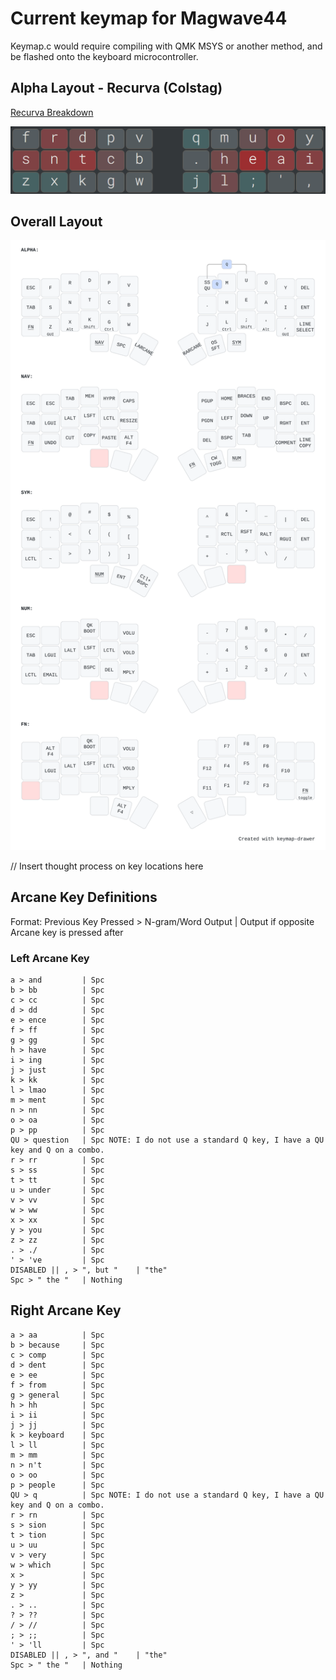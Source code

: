 # Current keymap for Magwave44
Keymap.c would require compiling with QMK MSYS or another method, and be flashed onto the keyboard microcontroller.

## Alpha Layout - Recurva (Colstag)
[Recurva Breakdown](https://github.com/GalileoBlues/Recurva?tab=readme-ov-file#variations)

![picture of the recurva letter layout](https://github.com/aodh66/qmk-magwave44/blob/main/images/Recurva.png)

## Overall Layout

![picture of my magwave keymap layers](https://github.com/aodh66/qmk-magwave44/blob/main/images/my_keymap.svg)

// Insert thought process on key locations here

## Arcane Key Definitions
Format: Previous Key Pressed > N-gram/Word Output  | Output if opposite Arcane key is pressed after

### Left Arcane Key
```
a > and         | Spc
b > bb          | Spc
c > cc          | Spc
d > dd          | Spc
e > ence        | Spc
f > ff          | Spc
g > gg          | Spc
h > have        | Spc
i > ing         | Spc
j > just        | Spc
k > kk          | Spc
l > lmao        | Spc
m > ment        | Spc
n > nn          | Spc
o > oa          | Spc
p > pp          | Spc
QU > question   | Spc NOTE: I do not use a standard Q key, I have a QU key and Q on a combo.
r > rr          | Spc
s > ss          | Spc
t > tt          | Spc
u > under       | Spc
v > vv          | Spc
w > ww          | Spc
x > xx          | Spc
y > you         | Spc
z > zz          | Spc
. > ./          | Spc
' > 've         | Spc
DISABLED || , > ", but "    | "the"
Spc > " the "   | Nothing
```

## Right Arcane Key
```
a > aa          | Spc
b > because     | Spc
c > comp        | Spc
d > dent        | Spc
e > ee          | Spc
f > from        | Spc
g > general     | Spc
h > hh          | Spc
i > ii          | Spc
j > jj          | Spc
k > keyboard    | Spc
l > ll          | Spc
m > mm          | Spc
n > n't         | Spc
o > oo          | Spc
p > people      | Spc
QU > q          | Spc NOTE: I do not use a standard Q key, I have a QU key and Q on a combo.
r > rn          | Spc
s > sion        | Spc
t > tion        | Spc
u > uu          | Spc
v > very        | Spc
w > which       | Spc
x >             | Spc
y > yy          | Spc
z >             | Spc
. > ..          | Spc
? > ??          | Spc
/ > //          | Spc
; > ;;          | Spc
' > 'll         | Spc
DISABLED || , > ", and "    | "the"
Spc > " the "   | Nothing
```
